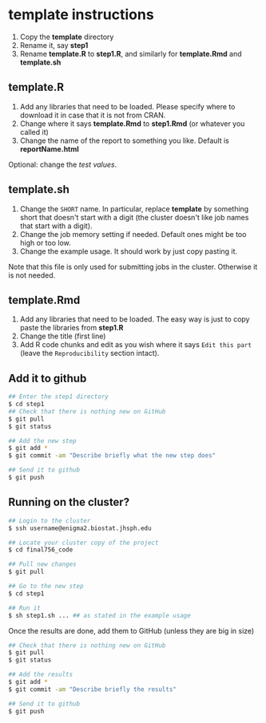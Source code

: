template instructions
=====================


1. Copy the __template__ directory
1. Rename it, say __step1__
1. Rename __template.R__ to __step1.R__, and similarly for __template.Rmd__ and __template.sh__

## template.R

1. Add any libraries that need to be loaded. Please specify where to download it in case that it is not from CRAN.
1. Change where it says __template.Rmd__ to __step1.Rmd__ (or whatever you called it)
1. Change the name of the report to something you like. Default is __reportName.html__

Optional: change the _test values_.

## template.sh

1. Change the `SHORT` name. In particular, replace __template__ by something short that doesn't start with a digit (the cluster doesn't like job names that start with a digit).
1. Change the job memory setting if needed. Default ones might be too high or too low.
1. Change the example usage. It should work by just copy pasting it.

Note that this file is only used for submitting jobs in the cluster. Otherwise it is not needed.

## template.Rmd

1. Add any libraries that need to be loaded. The easy way is just to copy paste the libraries from __step1.R__
1. Change the title (first line)
1. Add R code chunks and edit as you wish where it says `Edit this part` (leave the `Reproducibility` section intact).

## Add it to github

```bash
## Enter the step1 directory
$ cd step1
## Check that there is nothing new on GitHub
$ git pull 
$ git status

## Add the new step
$ git add *
$ git commit -am "Describe briefly what the new step does"

## Send it to github
$ git push
```

## Running on the cluster?

```bash
## Login to the cluster
$ ssh username@enigma2.biostat.jhsph.edu

## Locate your cluster copy of the project
$ cd final756_code

## Pull new changes
$ git pull

## Go to the new step
$ cd step1

## Run it
$ sh step1.sh ... ## as stated in the example usage
```

Once the results are done, add them to GitHub (unless they are big in size)


```bash
## Check that there is nothing new on GitHub
$ git pull
$ git status

## Add the results
$ git add *
$ git commit -am "Describe briefly the results"

## Send it to github
$ git push
```


